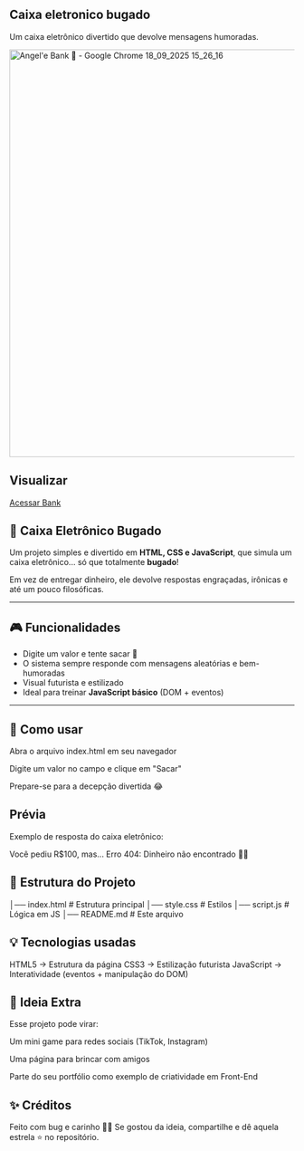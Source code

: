 ## Caixa eletronico bugado
Um caixa eletrônico divertido que devolve mensagens humoradas.

<img width="1024" height="720" alt="Angel'e Bank 🏧 - Google Chrome 18_09_2025 15_26_16" src="https://github.com/user-attachments/assets/ac23ee15-ff50-4093-98b6-fe316f035864" />

## Visualizar

[Acessar Bank](https://angela-rocha.github.io/caixa_eletronico_bugado/)

## 🏧 Caixa Eletrônico Bugado

Um projeto simples e divertido em **HTML, CSS e JavaScript**, que simula um caixa eletrônico... só que totalmente **bugado**!  

Em vez de entregar dinheiro, ele devolve respostas engraçadas, irônicas e até um pouco filosóficas.  

---

## 🎮 Funcionalidades
- Digite um valor e tente sacar 💸
- O sistema sempre responde com mensagens aleatórias e bem-humoradas
- Visual futurista e estilizado
- Ideal para treinar **JavaScript básico** (DOM + eventos)

---

## 🚀 Como usar

Abra o arquivo index.html em seu navegador

Digite um valor no campo e clique em "Sacar"

Prepare-se para a decepção divertida 😂

## Prévia
Exemplo de resposta do caixa eletrônico:

Você pediu R$100, mas... Erro 404: Dinheiro não encontrado 🚫💸

## 📂 Estrutura do Projeto

│── index.html   # Estrutura principal
│── style.css    # Estilos
│── script.js    # Lógica em JS
│── README.md    # Este arquivo

## 💡 Tecnologias usadas

HTML5 → Estrutura da página
CSS3 → Estilização futurista
JavaScript → Interatividade (eventos + manipulação do DOM)

## 🎉 Ideia Extra
Esse projeto pode virar:

Um mini game para redes sociais (TikTok, Instagram)

Uma página para brincar com amigos

Parte do seu portfólio como exemplo de criatividade em Front-End

## ✨ Créditos
Feito com bug e carinho 🐞💖
Se gostou da ideia, compartilhe e dê aquela estrela ⭐ no repositório.
